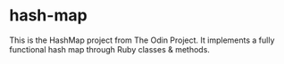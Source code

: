 # hash-map

This is the HashMap project from The Odin Project. It implements a fully functional hash map through Ruby classes & methods.